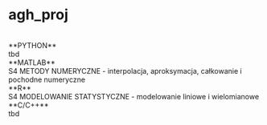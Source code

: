 # agh_proj

<br>
**PYTHON**<br>
tbd

<br>
**MATLAB**<br>
S4 METODY NUMERYCZNE - interpolacja, aproksymacja, całkowanie i pochodne numeryczne

<br>
**R**<br>
S4 MODELOWANIE STATYSTYCZNE - modelowanie liniowe i wielomianowe

<br>
**C/C++**<br>
tbd
